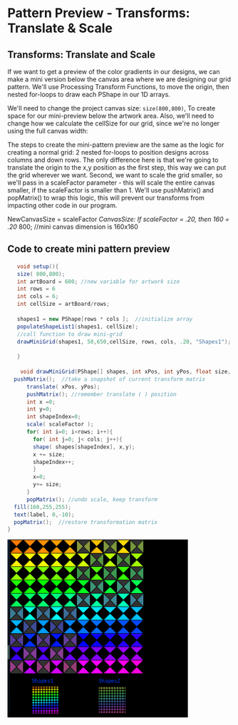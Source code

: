 # Pattern Preview - Transforms: Translate & Scale

## Transforms: Translate and Scale

If we want to get a preview of the color gradients in our designs, we can make a mini version below the canvas area where we are designing our grid pattern. We'll use Processing Transform Functions, to move the origin, then nested for-loops to draw each PShape in our 1D arrays.

We'll need to change the project canvas size: `size(800,800)`, To create space for our mini-preview below the artwork area. Also, we'll need to change how we calculate the cellSize for our grid, since we're no longer using the full canvas width:

The steps to create the mini-pattern preview are the same as the logic for creating a normal grid: 2 nested for-loops to position designs across columns and down rows. The only difference here is that we're going to translate the origin to the x,y position as the first step, this way we can put the grid wherever we want. Second, we want to scale the grid smaller, so we'll pass in a scaleFactor parameter - this will scale the entire canvas smaller, if the scaleFactor is smaller than 1. We'll use pushMatrix() and popMatrix() to wrap this logic, this will prevent our transforms from impacting other code in our program.

NewCanvasSize = scaleFactor _CanvasSize: If scaleFactor = .20, then 160 = .20_ 800; //mini canvas dimension is 160x160

## Code to create mini pattern preview

```java
   void setup(){
   size( 800,800);
   int artBoard = 600; //new variable for artwork size
   int rows = 6
   int cols = 6;
   int cellSize = artBoard/rows;

   shapes1 = new PShape[rows * cols ];  //initialize array
   populateShapeList1(shapes1, cellSize);
   //call function to draw mini-grid
   drawMiniGrid(shapes1, 50,650,cellSize, rows, cols, .20, "Shapes1");

   }

    void drawMiniGrid(PShape[] shapes, int xPos, int yPos, float size, int rows, int cols, float scaleFactor, String label){
  pushMatrix();  //take a snapshot of current transform matrix
      translate( xPos, yPos);
      pushMatrix(); //remember translate ( ) position
      int x =0;
      int y=0;
      int shapeIndex=0;
      scale( scaleFactor );
      for( int i=0; i<rows; i++){
        for( int j=0; j< cols; j++){
        shape( shapes[shapeIndex], x,y);
        x += size;
        shapeIndex++;
        }
        x=0;
        y+= size;
      }
      popMatrix(); //undo scale, keep transform
  fill(160,255,255);
  text(label, 0,-10);   
  popMatrix();  //restore transformation matrix 
}
```

![](<../.gitbook/assets/Screenshot 2017-09-22 14.14.26.png>)
